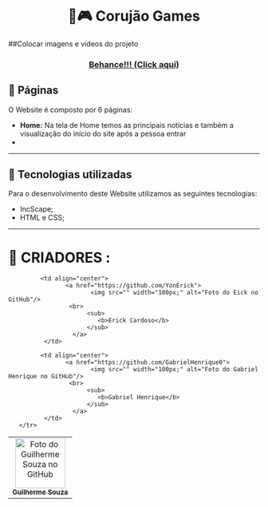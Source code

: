 <h1 align="center" font-weight=”bold” color="00AEFF">
🦉🎮 Corujão Games  
</h1>

##Colocar imagens e videos do projeto

<h3 align="center">
            <a href="https://www.behance.net/gallery/170170991/Corujao-Games-1PI" color="00AEFF">Behance!!! (Click aqui)</a>
</h3>

## 🔖 Páginas

O Website é composto por 6 páginas:

- **Home:** Na tela de Home temos as principais notícias e também a visualização do início do site após a pessoa entrar
- 

---

## 📱 Tecnologias utilizadas

Para o desenvolvimento deste Website utilizamos as seguintes tecnologias:

- IncScape;
- HTML e CSS;

---

<h1 align=”center”>🧠 CRIADORES :</h1>

<table>
       <tr>
            <td align="center">
                    <a href="https://github.com/guilhermesouza48">
                           <img src="" width="100px;" alt="Foto do Guilherme Souza no GitHub"/>
                     <br>
                          <sub>
                             <b>Guilherme Souza</b>
                          </sub>
                      </a>
              </td>

             <td align="center">
                    <a href="https://github.com/YonErick">
                           <img src="" width="100px;" alt="Foto do Eick no GitHub"/>
                     <br>
                          <sub>
                             <b>Erick Cardoso</b>
                          </sub>
                      </a>
              </td>

             <td align="center">
                    <a href="https://github.com/GabrielHenrique0">
                           <img src="" width="100px;" alt="Foto do Gabriel Henrique no GitHub"/>
                     <br>
                          <sub>
                             <b>Gabriel Henrique</b>
                          </sub>
                      </a>
              </td>
       </tr>
</table>

